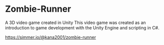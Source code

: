 # Zombie-Runner
A 3D video game created in Unity
This video game was created as an introduction to game development with the Unity Engine and scripting in C#.

https://simmer.io/@kana2001/zombie-runner
